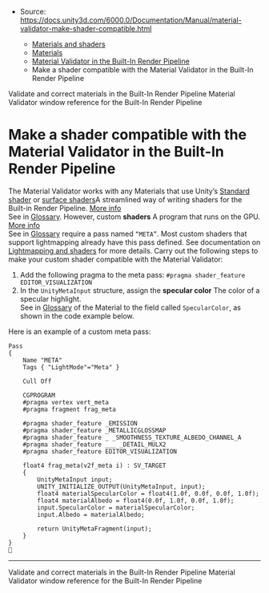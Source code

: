 * Source: https://docs.unity3d.com/6000.0/Documentation/Manual/material-validator-make-shader-compatible.html

  * [Materials and shaders](https://docs.unity3d.com/6000.0/Documentation/Manual/materials-and-shaders.html)
  * [Materials](https://docs.unity3d.com/6000.0/Documentation/Manual/Materials.html)
  * [Material Validator in the Built-In Render Pipeline](https://docs.unity3d.com/6000.0/Documentation/Manual/materials-troubleshooting.html)
  * Make a shader compatible with the Material Validator in the Built-In Render Pipeline


[](https://docs.unity3d.com/6000.0/Documentation/Manual/material-validator-validate.html)
Validate and correct materials in the Built-In Render Pipeline
[](https://docs.unity3d.com/6000.0/Documentation/Manual/MaterialValidator.html)
Material Validator window reference for the Built-In Render Pipeline
# Make a shader compatible with the Material Validator in the Built-In Render Pipeline
The Material Validator works with any Materials that use Unity’s [Standard shader](https://docs.unity3d.com/6000.0/Documentation/Manual/shader-StandardShader.html) or [surface shaders](https://docs.unity3d.com/6000.0/Documentation/Manual/SL-SurfaceShaders.html)A streamlined way of writing shaders for the Built-in Render Pipeline. [More info](https://docs.unity3d.com/6000.0/Documentation/Manual/SL-SurfaceShaders.html)  
See in [Glossary](https://docs.unity3d.com/6000.0/Documentation/Manual/Glossary.html#SurfaceShader). However, custom **shaders** A program that runs on the GPU. [More info](https://docs.unity3d.com/6000.0/Documentation/Manual/Shaders.html)  
See in [Glossary](https://docs.unity3d.com/6000.0/Documentation/Manual/Glossary.html#Shader) require a pass named `“META”`. Most custom shaders that support lightmapping already have this pass defined. See documentation on [Lightmapping and shaders](https://docs.unity3d.com/6000.0/Documentation/Manual/MetaPass.html) for more details. 
Carry out the following steps to make your custom shader compatible with the Material Validator:
  1. Add the following pragma to the meta pass: `#pragma shader_feature EDITOR_VISUALIZATION`
  2. In the `UnityMetaInput` structure, assign the **specular color** The color of a specular highlight.  
See in [Glossary](https://docs.unity3d.com/6000.0/Documentation/Manual/Glossary.html#specularcolor) of the Material to the field called `SpecularColor`, as shown in the code example below.


Here is an example of a custom meta pass:
```
Pass
{
    Name "META" 
    Tags { "LightMode"="Meta" }

    Cull Off

    CGPROGRAM
    #pragma vertex vert_meta
    #pragma fragment frag_meta

    #pragma shader_feature _EMISSION
    #pragma shader_feature _METALLICGLOSSMAP
    #pragma shader_feature _ _SMOOTHNESS_TEXTURE_ALBEDO_CHANNEL_A
    #pragma shader_feature ___ _DETAIL_MULX2
    #pragma shader_feature EDITOR_VISUALIZATION

    float4 frag_meta(v2f_meta i) : SV_TARGET
    {
        UnityMetaInput input;
        UNITY_INITIALIZE_OUTPUT(UnityMetaInput, input);
        float4 materialSpecularColor = float4(1.0f, 0.0f, 0.0f, 1.0f);
        float4 materialAlbedo = float4(0.0f, 1.0f, 0.0f, 1.0f);
        input.SpecularColor = materialSpecularColor;
        input.Albedo = materialAlbedo;

        return UnityMetaFragment(input);
    }  
}

```

* * *
[](https://docs.unity3d.com/6000.0/Documentation/Manual/material-validator-validate.html)
Validate and correct materials in the Built-In Render Pipeline
[](https://docs.unity3d.com/6000.0/Documentation/Manual/MaterialValidator.html)
Material Validator window reference for the Built-In Render Pipeline
